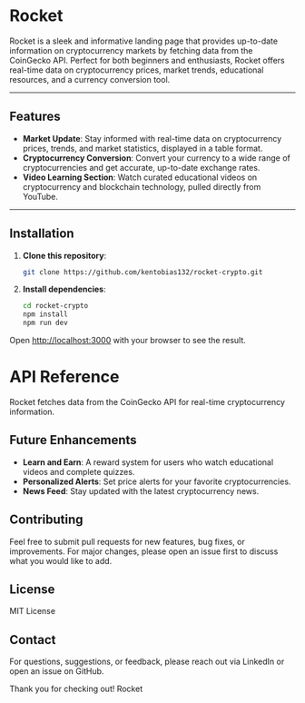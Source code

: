 # Rocket

Rocket is a sleek and informative landing page that provides up-to-date information on cryptocurrency markets by fetching data from the CoinGecko API. Perfect for both beginners and enthusiasts, Rocket offers real-time data on cryptocurrency prices, market trends, educational resources, and a currency conversion tool.

---

## Features

- **Market Update**: Stay informed with real-time data on cryptocurrency prices, trends, and market statistics, displayed in a table format.
- **Cryptocurrency Conversion**: Convert your currency to a wide range of cryptocurrencies and get accurate, up-to-date exchange rates.
- **Video Learning Section**: Watch curated educational videos on cryptocurrency and blockchain technology, pulled directly from YouTube.

---

## Installation

1. **Clone this repository**:

   ```bash
   git clone https://github.com/kentobias132/rocket-crypto.git
   ```

2. **Install dependencies**:

   ```bash
   cd rocket-crypto
   npm install
   npm run dev
   ```

Open [http://localhost:3000](http://localhost:3000) with your browser to see the result.

# API Reference

Rocket fetches data from the CoinGecko API for real-time cryptocurrency information.

## Future Enhancements

- **Learn and Earn**: A reward system for users who watch educational videos and complete quizzes.
- **Personalized Alerts**: Set price alerts for your favorite cryptocurrencies.
- **News Feed**: Stay updated with the latest cryptocurrency news.

## Contributing

Feel free to submit pull requests for new features, bug fixes, or improvements. For major changes, please open an issue first to discuss what you would like to add.

## License

MIT License

## Contact

For questions, suggestions, or feedback, please reach out via LinkedIn or open an issue on GitHub.

Thank you for checking out! Rocket

